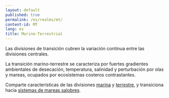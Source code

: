 ```yaml
---
layout: default
published: true
permalink: /es/realms/mt/
content-id: MT
lang: es
title: Marine-Terrestrial
---
```


Las divisiones de transición cubren la variación continua entre las divisiones centrales.

La transición marino-terrestre se caracteriza por fuertes gradientes ambientales de desecación, temperatura, salinidad y perturbación por olas y mareas, ocupados por ecosistemas costeros contrastantes.

Comparte características de las divisiones [marina](/explore/realms/M) y [terrestre](/explore/realms/T), y transiciona hacia [sistemas de mareas salobres](/explore/realms/MFT).

